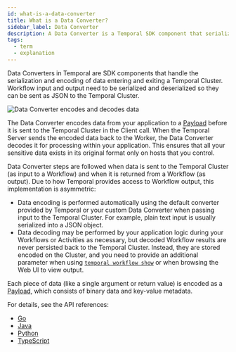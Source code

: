 ```yaml
---
id: what-is-a-data-converter
title: What is a Data Converter?
sidebar_label: Data Converter
description: A Data Converter is a Temporal SDK component that serializes and encodes data entering and exiting a Temporal Cluster.
tags:
  - term
  - explanation
---
```


Data Converters in Temporal are SDK components that handle the serialization and encoding of data entering and exiting a Temporal Cluster.
Workflow input and output need to be serialized and deserialized so they can be sent as JSON to the Temporal Cluster.

![Data Converter encodes and decodes data](/diagrams/default-data-converter.svg)

The Data Converter encodes data from your application to a [Payload](/concepts/what-is-a-payload) before it is sent to the Temporal Cluster in the Client call.
When the Temporal Server sends the encoded data back to the Worker, the Data Converter decodes it for processing within your application.
This ensures that all your sensitive data exists in its original format only on hosts that you control.

Data Converter steps are followed when data is sent to the Temporal Cluster (as input to a Workflow) and when it is returned from a Workflow (as output).
Due to how Temporal provides access to Workflow output, this implementation is asymmetric:

- Data encoding is performed automatically using the default converter provided by Temporal or your custom Data Converter when passing input to the Temporal Cluster. For example, plain text input is usually serialized into a JSON object.
- Data decoding may be performed by your application logic during your Workflows or Activities as necessary, but decoded Workflow results are never persisted back to the Temporal Cluster. Instead, they are stored encoded on the Cluster, and you need to provide an additional parameter when using [`temporal workflow show`](/cli/workflow/show) or when browsing the Web UI to view output.

Each piece of data (like a single argument or return value) is encoded as a [Payload](/concepts/what-is-a-payload), which consists of binary data and key-value metadata.

For details, see the API references:

- [Go](https://pkg.go.dev/go.temporal.io/sdk/converter#DataConverter)
- [Java](https://www.javadoc.io/doc/io.temporal/temporal-sdk/latest/io/temporal/common/converter/DataConverter.html)
- [Python](https://python.temporal.io/temporalio.converter.DataConverter.html)
- [TypeScript](https://typescript.temporal.io/api/interfaces/common.DataConverter)
